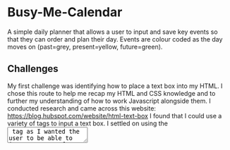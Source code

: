 # Busy-Me-Calendar

A simple daily planner that allows a user to input and save key events so that they can order and plan their day. Events are colour coded as the day moves on (past=grey, present=yellow, future=green).

## Challenges

My first challenge was identifying how to place a text box into my HTML. I chose this route to help me recap my HTML and CSS knowledge and to further my understanding of how to work Javascript alongside them. I conducted research and came across this website: https://blog.hubspot.com/website/html-text-box I found that I could use a variety of tags to input a text box. I settled on using the <textarea> tag as I wanted the user to be able to input a range of text as opposed to just a single line. I then worked on implementing the CSS and styling before replicating the container to produce a calendar.

I really struggled with the logic surrounding the local storage. I used a tutor session to help me navigate through the local storage code and how to target every textbox, which meant I needed to understand how I could use 'this' to refer to all of the siblings of the description class. This meant that I learnt that I could target all the text areas and buttons instead of writing code for each box, which is what I was initially going to do. This meant that when setting the local storage, I could make the code create the key as the id of the text box (i.e hour-9 or hour-17) and then add the value of the text box accordingly. This meant all the text boxes could be stored when the button was pressed. After this, I was able to navigate through the code to create code that then grabbed any stored data and place it into the correct place by using a for loop and if statement.

I struggled with applying the css to the text areas through javascript. I worked with another tutor where I found that I could move everything into one function. This then allowed me to condense my code. I realised that I could target the text areas by borrowing some code I already had written and then tweaking it to suit. This allowed me to pass an if/else statement. I now could apply the css to the html through js, making js do the leg-work. 

## Things I learned

I learnt how the this keyword could be useful to navigate through a specfic area so that the data could then be stored with the correct id.

I also learnt that the key value pair can be set as the variables that relate to the relevant key name (this is where the this keyword was useful) and the value inputed (again, where this keyword was useful). 

I found that I can use substring to ignore a certain amount of characters in an ID, especially where the IDs are similar. I think this is a useful feature for something like a calendar.

## Screenshot
Deployed site: https://jcourtney22.github.io/Busy-Me-Calendar/
  ![jcourtney22 github io_Busy-Me-Calendar_](https://user-images.githubusercontent.com/115502589/215904365-8587dbe9-6ab0-40af-9f20-6ab1b2e0a40e.png)


## License
Please refer to the LICENSE in the repo.
